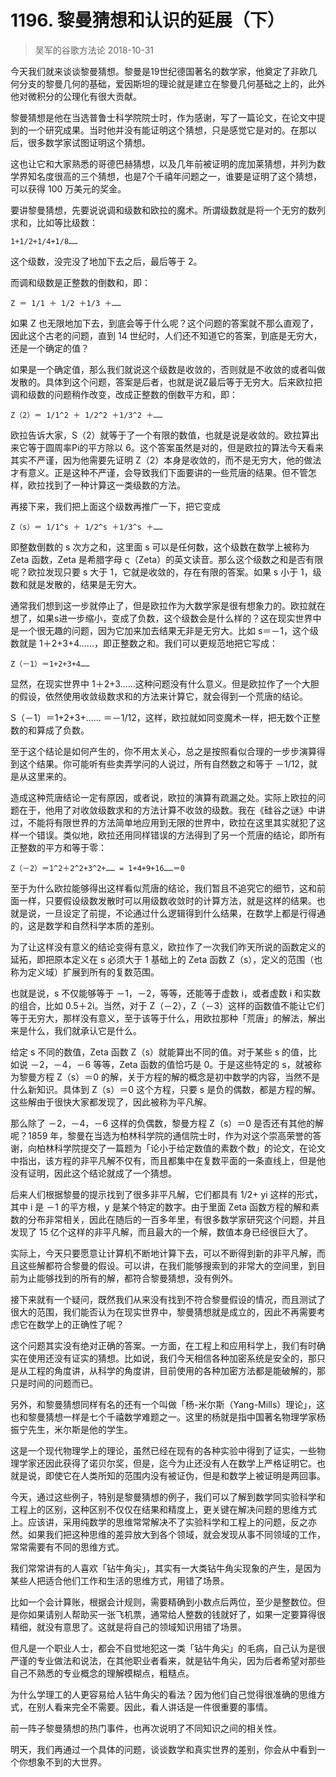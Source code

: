 # 1196. 黎曼猜想和认识的延展（下）
> 吴军的谷歌方法论
2018-10-31

今天我们就来谈谈黎曼猜想。黎曼是19世纪德国著名的数学家，他奠定了非欧几何分支的黎曼几何的基础，爱因斯坦的理论就是建立在黎曼几何基础之上的，此外他对微积分的公理化有很大贡献。

黎曼猜想是他在当选普鲁士科学院院士时，作为感谢，写了一篇论文，在论文中提到的一个研究成果。当时他并没有能证明这个猜想，只是感觉它是对的。在那以后，很多数学家试图证明这个猜想。

这也让它和大家熟悉的哥德巴赫猜想，以及几年前被证明的庞加莱猜想，并列为数学界知名度很高的三个猜想，也是7个千禧年问题之一，谁要是证明了这个猜想，可以获得 100 万美元的奖金。

要讲黎曼猜想，先要说说调和级数和欧拉的魔术。所谓级数就是将一个无穷的数列求和，比如等比级数：

	1+1/2+1/4+1/8……

这个级数，没完没了地加下去之后，最后等于 2。

而调和级数是正整数的倒数和，即：

	Z ＝ 1/1 ＋ 1/2 ＋1/3 ＋……

如果 Z 也无限地加下去，到底会等于什么呢？这个问题的答案就不那么直观了，因此这个古老的问题，直到 14 世纪时，人们还不知道它的答案，到底是无穷大，还是一个确定的值？

如果是一个确定值，那么我们就说这个级数是收敛的，否则就是不收敛的或者叫做发散的。具体到这个问题，答案是后者，也就是说Z最后等于无穷大。后来欧拉把调和级数的问题稍作改变，改成正整数的倒数平方和，即：

	Z（2）＝ 1/1^2 ＋ 1/2^2 ＋1/3^2 ＋……

欧拉告诉大家，S（2）就等于了一个有限的数值，也就是说是收敛的。欧拉算出来它等于圆周率Pi的平方除以 6。这个答案虽然是对的，但是欧拉的算法今天看来其实不严谨，因为他需要先证明 Z（2）本身是收敛的，而不是无穷大，他的做法才有意义。正是这种不严谨，会导致我们下面要讲的一些荒唐的结果。但不管怎样，欧拉找到了一种计算这一类级数的方法。

再接下来，我们把上面这个级数再推广一下，把它变成

	Z（s）＝ 1/1^s ＋ 1/2^s ＋1/3^s ＋……

即整数倒数的 s 次方之和，这里面 s 可以是任何数，这个级数在数学上被称为 Zeta 函数，Zeta 是希腊字母 ς（Zeta）的英文读音。那么这个级数之和是否有限呢？欧拉发现只要 s 大于 1，它就是收敛的，存在有限的答案。如果 s 小于 1，级数和就是发散的，结果是无穷大。

通常我们想到这一步就停止了，但是欧拉作为大数学家是很有想象力的。欧拉就在想了，如果s进一步缩小，变成了负数，这个级数会是什么样的？这在现实世界中是一个很无趣的问题，因为它加来加去结果无非是无穷大。比如 s＝－1，这个级数就是 1＋2+3+4......，即正整数之和。我们可以更规范地把它写成：

	Z（－1）＝1+2+3+4……

显然，在现实世界中 1＋2+3......这种问题没有什么意义。但是欧拉作了一个大胆的假设，依然使用收敛级数求和的方法来计算它，就会得到一个荒唐的结论。

S（－1）＝1+2+3+…… ＝－1/12，这样，欧拉就如同变魔术一样，把无数个正整数的和算成了负数。

至于这个结论是如何产生的，你不用太关心，总之是按照看似合理的一步步演算得到这个结果。你可能听有些卖弄学问的人说过，所有自然数之和等于 －1/12，就是从这里来的。

造成这种荒唐结论一定有原因，或者说，欧拉的演算有疏漏之处。实际上欧拉的问题在于，他用了对收敛级数求和的方法计算不收敛的级数。我在《硅谷之谜》中讲过，不能将有限世界的方法简单地应用到无限的世界中，欧拉在这里其实就犯了这样一个错误。类似地，欧拉还用同样错误的方法得到了另一个荒唐的结论，即所有正整数的平方和等于零：

	Z（－2）＝1^2＋2^2+3^2+…… = 1+4+9+16……＝0

至于为什么欧拉能够得出这样看似荒唐的结论，我们暂且不追究它的细节，这和前面一样，只要假设级数发散时可以用级数收敛时的计算方法，就是这样的结果。也就是说，一旦设定了前提，不论通过什么逻辑得到什么结果，在数学上都是行得通的，这是数学和自然科学本质的差别。

为了让这样没有意义的结论变得有意义，欧拉作了一次我们昨天所说的函数定义的延拓，即把原本定义在 s 必须大于 1 基础上的 Zeta 函数 Z（s），定义的范围（也称为定义域）扩展到所有的复数范围。

也就是说，s 不仅能够等于 －1，－2，等等，还能等于虚数 i，或者虚数 i 和实数的组合，比如 0.5＋2i。当然，对于 Z（－2），Z（－3）这样的函数值不能让它们等于无穷大，那样没有意义，至于该等于什么，用欧拉那种「荒唐」的解法，解出来是什么，我们就承认它是什么。

给定 s 不同的数值，Zeta 函数 Z（s）就能算出不同的值。对于某些 s 的值，比如说 －2，－4，－6 等等，Zeta 函数的值恰巧是 0。于是这些特定的 s，就被称为黎曼方程 Z（s）＝0 的解，关于方程的解的概念是初中数学的内容，当然不是什么新知识。具体到 Z（s）＝0 这个方程，只要 s 是负的偶数，都是方程的解。这些解由于很快大家都发现了，因此被称为平凡解。

那么除了 －2，－4，－6 这样的负偶数，黎曼方程 Z（s）＝0 是否还有其他的解呢？1859 年，黎曼在当选为柏林科学院的通信院士时，作为对这个崇高荣誉的答谢，向柏林科学院提交了一篇题为「论小于给定数值的素数个数」的论文，在论文中指出，该方程的非平凡解不仅有，而且都集中在复数平面的一条直线上，但是他没有证明，因此这个结论就成了一个猜想。

后来人们根据黎曼的提示找到了很多非平凡解，它们都具有 1/2+ yi 这样的形式，其中 i 是 －1 的平方根，y 是某个特定的数字。由于里面 Zeta 函数方程的解和素数的分布非常相关，因此在随后的一百多年里，有很多数学家研究这个问题，并且发现了 15 亿个这样的非平凡解，而且最大的一个解，数值本身已经很巨大了。

实际上，今天只要愿意让计算机不断地计算下去，可以不断得到新的非平凡解，而且这些解都符合黎曼的假设。可以讲，在我们能够搜索到的非常大的空间里，到目前为止能够找到的所有的解，都符合黎曼猜想，没有例外。

接下来就有一个疑问，既然我们从来没有找到不符合黎曼假设的情况，而且测试了很大的范围，我们能否认为在现实世界中，黎曼猜想就是成立的，因此不再需要考虑它在数学上的正确性了呢？

这个问题其实没有绝对正确的答案。一方面，在工程上和应用科学上，我们有时确实在使用还没有证实的猜想。比如说，我们今天相信各种加密系统是安全的，那只是从工程的角度讲，从科学的角度讲，目前使用的各种加密方法都是能破解的，那只是时间的问题而已。

另外，和黎曼猜想同样有名的还有一个叫做「杨-米尔斯（Yang-Mills）理论」，这也和黎曼猜想一样是七个千禧数学难题之一。这里的杨就是指中国著名物理学家杨振宁先生，米尔斯是他的学生。

这是一个现代物理学上的理论，虽然已经在现有的各种实验中得到了证实，一些物理学家还因此获得了诺贝尔奖，但是，迄今为止还没有人在数学上严格证明它。也就是说，即使它在人类所知的范围内没有被证伪，但是和数学上被证明是两回事。

今天，通过这些例子，特别是黎曼猜想的例子，我们可以了解到数学同实验科学和工程上的区别，这种区别不仅仅在结果和精度上，更关键在解决问题的思维方式上。应该讲，采用纯数学的思维常常解决不了实验科学和工程上的问题，反之亦然。如果我们把这种思维的差异放大到各个领域，就会发现从事不同领域的工作，常常需要有不同的思维方式。

我们常常讲有的人喜欢「钻牛角尖」，其实有一大类钻牛角尖现象的产生，是因为某些人把适合他们工作和生活的思维方式，用错了场景。

比如一个会计算账，根据会计规则，需要精确到小数点后两位，至少是整数位。但是你如果请别人帮助买一张飞机票，通常给人整数的钱就好了，如果一定要算得很精细，就没有意思了。这就是将自己的领域知识用错了场景。

但凡是一个职业人士，都会不自觉地犯这一类「钻牛角尖」的毛病，自己认为是很严谨的专业做法和说法，在其他职业者看来，就是钻牛角尖，因为后者希望对那些自己不熟悉的专业概念的理解模糊点，粗糙点。

为什么学理工的人更容易给人钻牛角尖的看法？因为他们自己觉得很准确的思维方式，在别人看来完全不需要。因此，看人讲话是一件很重要的事情。

前一阵子黎曼猜想的热门事件，也再次说明了不同知识之间的相关性。

明天，我们再通过一个具体的问题，谈谈数学和真实世界的差别，你会从中看到一个你想象不到的大世界。

